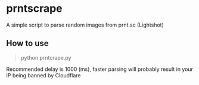 # prntscrape
A simple script to parse random images from prnt.sc (Lightshot)

## How to use

> python prntcrape.py

Recommended delay is 1000 (ms), faster parsing will probably result in your IP being banned by Cloudflare